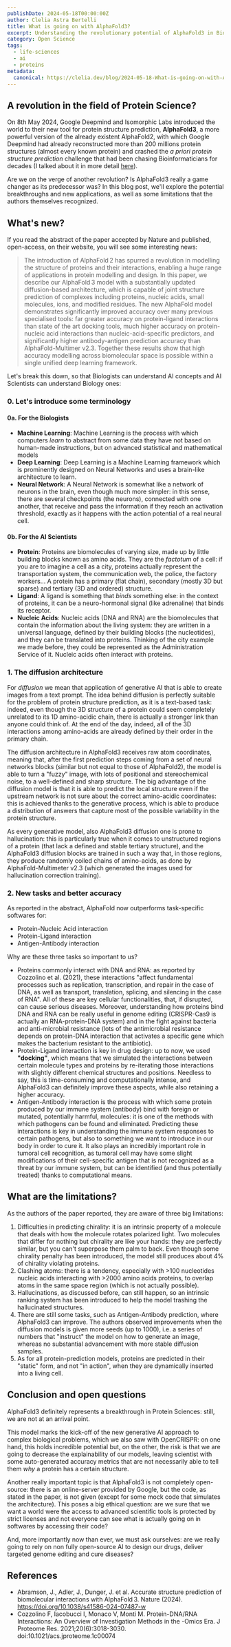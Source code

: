```yaml
---
publishDate: 2024-05-18T00:00:00Z
author: Clelia Astra Bertelli
title: What is going on with AlphaFold3?
excerpt: Understanding the revolutionary potential of AlphaFold3 in Biology
category: Open Science
tags:
  - life-sciences
  - ai
  - proteins
metadata:
  canonical: https://clelia.dev/blog/2024-05-18-What-is-going-on-with-AlphaFold3
---
```


## A revolution in the field of Protein Science?

On 8th May 2024, Google Deepmind and Isomorphic Labs introduced the world to their new tool for protein structure prediction, **AlphaFold3**, a more powerful version of the already existent AlphaFold2, with which Google Deepmind had already reconstructed more than 200 millions protein structures (almost every known protein) and crashed the *a priori protein structure prediction* challenge that had been chasing Bioinformaticians for decades (I talked about it in more detail [here](https://astrabert.github.io/hophop-science/AI-predicts-proteins-and-edits-DNA/)).

Are we on the verge of another revolution? Is AlphaFold3 really a game changer as its predecessor was? In this blog post, we'll explore the potential breakthroughs and new applications, as well as some limitations that the authors themselves recognized. 

## What's new?

If you read the abstract of the paper accepted by Nature and published, open-access, on their website, you will see some interesting news:

> The introduction of AlphaFold 2 has spurred a revolution in modelling the structure of proteins and their interactions, enabling a huge range of applications in protein modelling and design. In this paper, we describe our AlphaFold 3 model with a substantially updated diffusion-based architecture, which is capable of joint structure prediction of complexes including proteins, nucleic acids, small molecules, ions, and modified residues. The new AlphaFold model demonstrates significantly improved accuracy over many previous specialised tools: far greater accuracy on protein-ligand interactions than state of the art docking tools, much higher accuracy on protein-nucleic acid interactions than nucleic-acid-specific predictors, and significantly higher antibody-antigen prediction accuracy than AlphaFold-Multimer v2.3. Together these results show that high accuracy modelling across biomolecular space is possible within a single unified deep learning framework.

Let's break this down, so that Biologists can understand AI concepts and AI Scientists can understand Biology ones:

### 0. Let's introduce some terminology
#### 0a. For the Biologists
* **Machine Learning**: Machine Learning is the process with which computers *learn* to abstract from some data they have not based on human-made instructions, but on advanced statistical and mathematical models
* **Deep Learning**: Deep Learning is a Machine Learning framework which is prominently designed on Neural Networks and uses a brain-like architecture to learn.
* **Neural Network**: A Neural Network is somewhat like a network of neurons in the brain, even though much more simpler: in this sense, there are several checkpoints (the neurons), connected with one another, that receive and pass the information if they reach an activation threshold, exactly as it happens with the action potential of a real neural cell.

#### 0b. For the AI Scientists
* **Protein**: Proteins are biomolecules of varying size, made up by little building blocks known as amino acids. They are the _factotum_ of a cell: if you are to imagine a cell as a city, proteins actually represent the transportation system, the communication web, the police, the factory workers... A protein has a primary (flat chain), secondary (mostly 3D but sparse) and tertiary (3D and ordered) structure.
* **Ligand**: A ligand is something that _binds_ something else: in the context of proteins, it can be a neuro-hormonal signal (like adrenaline) that binds its receptor.
* **Nucleic Acids**: Nucleic acids (DNA and RNA) are the biomolecules that contain the information about the living system: they are written in a universal language, defined by their building blocks (the nucleotides), and they can be translated into proteins. Thinking of the city example we made before, they could be represented as the Administration Service of it. Nucleic acids often interact with proteins.  

### 1. The diffusion architecture
For *diffusion* we mean that application of generative AI that is able to create images from a text prompt. The idea behind diffusion is perfectly suitable for the problem of protein structure prediction, as it is a text-based task: indeed, even though the 3D structure of a protein could seem completely unrelated to its 1D amino-acidic chain, there is actually a stronger link than anyone could think of. At the end of the day, indeed, all of the 3D interactions among amino-acids are already defined by their order in the primary chain. 

The diffusion architecture in AlphaFold3 receives raw atom coordinates, meaning that, after the first prediction steps coming from a set of neural networks blocks (similar but not equal to those of AlphaFold2), the model is able to turn a "fuzzy" image, with lots of positional and stereochemical noise, to a well-defined and sharp structure. The big advantage of the diffusion model is that it is able to predict the local structure even if the upstream network is not sure about the correct amino-acidic coordinates: this is achieved thanks to the generative process, which is able to produce a distribution of answers that capture most of the possible variability in the protein structure.

As every generative model, also AlphaFold3 diffusion one is prone to hallucination: this is particularly true when it comes to unstructured regions of a protein (that lack a defined and stable tertiary structure), and the AlphaFold3 diffusion blocks are trained in such a way that, in those regions, they produce randomly coiled chains of amino-acids, as done by AlphaFold-Multimeter v2.3 (which generated the images used for hallucination correction training).

### 2. New tasks and better accuracy
As reported in the abstract, AlphaFold now outperforms task-specific softwares for:

* Protein-Nucleic Acid interaction
* Protein-Ligand interaction 
* Antigen-Antibody interaction

Why are these three tasks so important to us?

* Proteins commonly interact with DNA and RNA: as reported by Cozzolino et al. (2021), these interactions "affect fundamental processes such as replication, transcription, and repair in the case of DNA, as well as transport, translation, splicing, and silencing in the case of RNA". All of these are key cellular functionalities, that, if disrupted, can cause serious diseases. Moreover, understanding how proteins bind DNA and RNA can be really useful in genome editing (CRISPR-Cas9 is actually an RNA-protein-DNA system) and in the fight against bacteria and anti-microbial resistance (lots of the antimicrobial resistance depends on protein-DNA interaction that activates a specific gene which makes the bacterium resistant to the antibiotic).
* Protein-Ligand interaction is key in drug design: up to now, we used **"docking"**, which means that we simulated the interactions between certain molecule types and proteins by re-iterating those interactions with slightly different chemical structures and positions. Needless to say, this is time-consuming and computationally intense, and AlphaFold3 can definitely improve these aspects, while also retaining a higher accuracy.
* Antigen-Antibody interaction is the process with which some protein produced by our immune system (antibody) bind with foreign or mutated, potentially harmful, molecules: it is one of the methods with which pathogens can be found and eliminated. Predicting these interactions is key in understanding the immune system responses to certain pathogens, but also to something we want to introduce in our body in order to cure it. It also plays an incredibly important role in tumoral cell recognition, as tumoral cell may have some slight modifications of their cell-specific antigen that is not recognized as a threat by our immune system, but can be identified (and thus potentially treated) thanks to computational means. 

## What are the limitations?

As the authors of the paper reported, they are aware of three big limitations:

1. Difficulties in predicting chirality: it is an intrinsic property of a molecule that deals with how the molecule rotates polarized light. Two molecules that differ for nothing but chirality are like your hands: they are perfectly similar, but you can't superpose them palm to back. Even though some chirality penalty has been introduced, the model still produces about 4% of chirality violating proteins.
2. Clashing atoms: there is a tendency, especially with >100 nucleotides nucleic acids interacting with >2000 amino acids proteins, to overlap atoms in the same space region (which is not actually possible).
3. Hallucinations, as discussed before, can still happen, so an intrinsic ranking system has been introduced to help the model trashing the hallucinated structures.
4. There are still some tasks, such as Antigen-Antibody prediction, where AlphaFold3 can improve. The authors observed improvements when the diffusion models is given more seeds (up to 1000), i.e. a series of numbers that "instruct" the model on how to generate an image, whereas no substantial advancement with more stable diffusion samples.
5. As for all protein-prediction models, proteins are predicted in their "static" form, and not "in action", when they are dynamically inserted into a living cell.

## Conclusion and open questions

AlphaFold3 definitely represents a breakthrough in Protein Sciences: still, we are not at an arrival point.

This model marks the kick-off of the new generative AI approach to complex biological problems, which we also saw with OpenCRISPR: on one hand, this holds incredible potential but, on the other, the risk is that we are going to decrease the explainability of our models, leaving scientist with some auto-generated accuracy metrics that are not necessarily able to tell them *why* a protein has a certain structure. 

Another really important topic is that AlphaFold3 is not completely open-source: there is an online-server provided by Google, but the code, as stated in the paper, is not given (except for some mock code that simulates the architecture). This poses a big ethical question: are we sure that we want a world were the access to advanced scientific tools is protected by strict licenses and not everyone can see what is actually going on in softwares by accessing their code? 

And, more importantly now than ever, we must ask ourselves: are we really going to rely on non fully open-source AI to design our drugs, deliver targeted genome editing and cure diseases? 

## References

- Abramson, J., Adler, J., Dunger, J. et al. Accurate structure prediction of biomolecular interactions with AlphaFold 3. Nature (2024). https://doi.org/10.1038/s41586-024-07487-w
- Cozzolino F, Iacobucci I, Monaco V, Monti M. Protein-DNA/RNA Interactions: An Overview of Investigation Methods in the -Omics Era. J Proteome Res. 2021;20(6):3018-3030. doi:10.1021/acs.jproteome.1c00074
